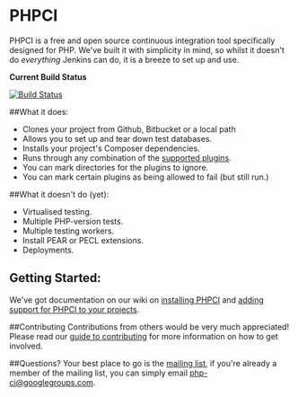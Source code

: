 PHPCI
=====

PHPCI is a free and open source continuous integration tool specifically designed for PHP. We've  built it with simplicity in mind, so whilst it doesn't do *everything* Jenkins can do, it is a breeze to set up and use.

**Current Build Status**

[![Build Status](http://phpci.block8.net/build-status/image/2)](http://phpci.block8.net/build-status/view/2)

##What it does:
* Clones your project from Github, Bitbucket or a local path
* Allows you to set up and tear down test databases.
* Installs your project's Composer dependencies.
* Runs through any combination of the [supported plugins](https://github.com/Block8/PHPCI/wiki#plugins).
* You can mark directories for the plugins to ignore.
* You can mark certain plugins as being allowed to fail (but still run.)

##What it doesn't do (yet):
* Virtualised testing.
* Multiple PHP-version tests.
* Multiple testing workers.
* Install PEAR or PECL extensions.
* Deployments.

## Getting Started:
We've got documentation on our wiki on [installing PHPCI](https://github.com/Block8/PHPCI/wiki/Installing-PHPCI) and [adding support for PHPCI to your projects](https://github.com/Block8/PHPCI/wiki/Adding-PHPCI-Support-to-Your-Projects).

##Contributing
Contributions from others would be very much appreciated! Please read our [guide to contributing](https://github.com/Block8/PHPCI/wiki/Contributing-to-PHPCI) for more information on how to get involved.

##Questions?
Your best place to go is the [mailing list](https://groups.google.com/forum/#!forum/php-ci), if you're already a member of the mailing list, you can simply email php-ci@googlegroups.com.
